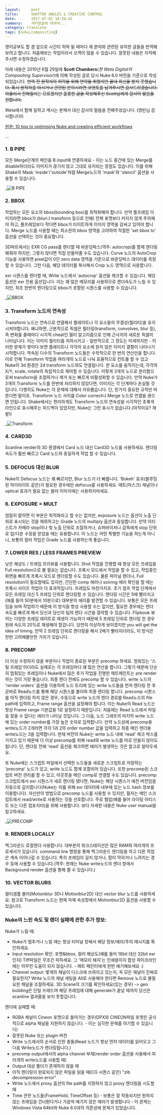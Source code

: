```yaml
---
layout:     post
title:      SHUTTER ANGLES & CREATIVE CONTROL
date:       2017-07-02 18:58:42
summary:    셔터앵글에 대하여...
category: translate
tags: [nuke,compositing]
---
```


영어공부도 할 겸 앞으로 시간이 허락 될 때마다 제 분야와 관련된 유익한 글들을 번역해보려고 합니다.
처음해보는 작업이라서 오역이 많을 수 있습니다. 잘못된 내용은 지적해주시면 수정하겠습니다.

아래 내용은 2010년 6월 29일에 __Scott Chambers__(_현 Weta Digital의 Compositing Supervisor_)에 의해 작성된 글로 당시 Nuke 6.0 버전을 기준으로 작성되었습니다.
<del>번역 전 원작자의 허락을 위해 연락을 취했지만 끝내 회신을 받지 못했습니다. 혹시 원작자를 아시거나 관련된 분이시라면 코멘트를 남겨주시면 감사드리겠습니다.
아울러서 전해질지는 모르겠지만 훌륭한 글을 작성해주신 Scott님에게 감사의 말씀을 전합니다.</del>

Weta에서 함께 일하고 계시는 분께서 대신 감사의 말씀을 전해주셨습니다. (영빈님 감사합니다!)


[원문: 10 tips to optimising Nuke and creating efficient workflows](http://www.nukepedia.com/written-tutorials/10-tips-to-optimising-nuke-and-creating-efficient-workflows)



...

### 1. B PIPE

모든 Merge단계의 메인을 B input에 연결하세요 - 이는 노드 중간에 있는 Merge를 disable하더라도 이미지가 끊기지 않고 그대로 유지되는 장점도 있습니다. 이를 위해 Shake의 Mask 'inside'/'outside'처럼 Merge노드의 'mask'와 'stencil' 옵션을 사용할 수 있습니다.

_![B PIPE](https://cloud.githubusercontent.com/assets/25483610/24147296/ea5fd972-0e7c-11e7-8b1b-aff04b5cd72c.png)

### 2. BBOX

작업하는 모든 요소의 bbox(bounding box)를 최적화해야 합니다. 만약 풀프레임 이미지라면 bbox가 (blur나 transform 등으로 인해) 전체 포맷보다 커지지 않게 주의해야 하고, 풀프레임보다 작다면 bbox가 타이트하게 이미지 영역을 감싸고 있어야 합니다.
Merge 노드를 사용할 때는 최소한의 bbox 영역을 고려하여 적절한 'set bbox to' 옵션을 선택하는 것이 중요합니다.

3D파트에서는 EXR CG pass를 렌더할 때 바운딩박스(역주: autocrop)를 함께 렌더링해줘야 하지만, 그렇지 않다면 직접 만들어줄 수도 있습니다. Curve 노드의 AutoCrop 기능을 사용하면 pixel값이 0인 zero data 영역을 기준으로 바운딩박스 데이터를 측정할 수 있습니다. 그런 다음, 해당 데이터를 복사해서 Crop 노드 영역으로 사용합니다.

exr 시퀀스를 렌더할 때, Write 노드에서 'autocrop' 옵션을 체크할 수 있습니다. 해당 옵션은 exr 전용 옵션입니다. 이는 꽤 많은 메모리를 사용하므로 렌더속도가 느릴 수 있지만, 최초 한번의 렌더링으로 bbox가 포함된 시퀀스를 사용할 수 있습니다.

_![BBOX](https://cloud.githubusercontent.com/assets/25483610/24147298/ed4c2960-0e7c-11e7-9e27-d37db0feb95a.png)

### 3. Transform 노드의 연속성

Transform 노드는 연속으로 연결해서 플레이트나 각 요소들의 무결성(퀄리티)을 유지시켜야합니다. 왜냐하면, 근본적으로 픽셀은 필터링(transform, convolves, blur 등), 즉 변화를 줄때마다 시각적 cheat인 필터 알고리즘으로 인해 근사치의 새로운 픽셀이 나타납니다. 이는 이미지 퀄리티를 저하시키고 - 일반적으로 그 정도는 미세하지만 - 이러한 문제가 쌓이다 보면 플레이트나 각각의 요소에 원치 않은 이미지 결함이 나타나기 시작합니다. 역속된 다수의 Transform 노드들은 수학적으로 한 번의 연산만을 합니다. 이로 인해 Transform 작업을 여러개의 노드로 나눠 효율적으로 컨트롤 할 수 있고 Nuke의 3d 환경은 2d transform 노드와도 연결됩니다. 한 요소를 움직이는데, 각각의 X/Y, scale, rotate의 독립적으로 제어할 수 있습니다. 이렇게 3개의 노드로 분리함으로써 transform을 조절하거나 제거 또는 빠르게 비활성화할 수 있습니다. 만약 Nuke가 3개의 Transform 노드를 한번에 처리하지 않았다면, 이미지는 각 단계마다 손실될 것 입니다.
다행히도 Nuke는 이 문제에 대해서 자유롭습니다. 단, 한가지 중요한 규칙만 따른다면 말이죠. Transform 노드 사이를 Color correct나 Merge 노드로 연결을 끊으면 안됩니다. Shake에서는 편리하게도 Transform 노드의 연속성을 시각적인 초록색 라인으로 표시해주는 피드백이 있었지만, Nuke는 그런 표시가 없습니다.(아직이요? 제발!)

_![Transform](https://cloud.githubusercontent.com/assets/25483610/24147301/f04f0768-0e7c-11e7-990c-320da097983b.png)

### 4. CARD3D

Scanline render의 3D 환경에서 Card 노드 대신 Card3D 노드를 사용하세요. 렌더링 속도가 훨씬 빠르고 Card 노드와 동일하게 작업 할 수 있습니다.

### 5. DEFOCUS 대신 BLUR

Nuke의 Defocus 노드는 꽤 빠르지만, Blur 노드가 더 빠릅니다. 'Bokeh' 효과(블루밍된 하이라이트 같은)가 필요한 경우에만 defocus를 사용하세요. 매트(마스크) 채널이나 optical 효과가 필요 없는 블러 이미지에는 사용하지마세요.

### 6. EXPOSURE = MULT

엄밀히 말하면 이 부분은 최적화라고 할 수는 없지만, exposure 노드는 옵션이 노출 단위로 표시되는 것을 제외하고는 Grade 노드의 multiply 옵션과 동일합니다. 만약 아티스트가 카메라 stop이나 빛 노출 단위로 조절하거나, 슈퍼바이저나 감독에게 stop 단위로 업/다운 수정을 받았을 때는 유용합니다. 이 노드는 어떤 특별한 기능을 하는게 아니니, 보통의 컬러 작업은 Grade 노드를 사용하는게 좋습니다.

### 7. LOWER RES / LESS FRAMES PREVIEW

낮은 해상도 / 프레임 프리뷰를 사용합니다. Shot 작업을 진행할 때 항상 모든 프레임을 Full resolution으로 볼 필요는 없습니다. 프록시 모드에서 작업을 할 수 있고, 작업중인 화면을 빠르게 프록시 모드로 렌더링할 수도 있습니다. 물론 파이널 렌더나, Full resolution이 필요할때도 있지만, 간단한 comp 에러나 solving 에러 확인을 할 때는 프록시 사이즈 작업이 더 효과적입니다. 프레임도 마찬가지죠. 초기 컴프 작업 단계에서 모든 프레임 대신 5 프레임 단위로 렌더링할 수 있습니다. 렌더링 시간은 5배 빨라지고(예를 들어 50분에서 10분으로) 대부분의 에러를 발견할 수 있습니다. 보통은 모든 프레임을 보며 작업하기 때문에 이 방식을 항상 사용할 수는 없지만, 필요한 경우에는 렌더 속도를 빠르게 해서 당신과 당신의 팀의 렌더 시간을 절약할 수 있습니다. Flipbook 뷰어는 다양한 프레임 레이트로 재생이 가능하기 때문에 5 프레임 단위로 렌더링 한 경우 원래 속도의 20%로 재생해야 할겁니다. 당연히 이상하게 보이겠지만 you will get the idea of timing. 만약 2 프레임 단위로 렌더링을 해서 2배가 빨라지더라도, 이 방식은 한번 고려해볼만한 가치가 있습니다.

### 8. PRECOMP

더 이상 수정하지 않을 부분이나 작업이 종료된 부분은 precomp 하세요. 멈춰있는 '스틸 프레임'이더라도 실제로는 각 프레임마다 꽤 많은 연산을 합니다. 그렇기 때문에 단순히 멈춰있는 프레임이나 Nuke에서 많은 추가 작업을 진행한 매트페인트는 pre render하는 것이 가장 좋습니다. 최종 렌더 전에도 precomp 할 수 있습니다. write 노드의 'render orders' 옵션을 이용하여 노드 트리에 있는 write 노드들을 먼저 렌더링 한 후 곧바로 Read노드를 통해 해당 시퀀스를 불러와 최종 렌더링 합니다. precomp 시퀀스를 아직 렌더링 하지 않은 경우, 수동으로 write 노드의 렌더 경로를 Read노드의 file path에 입력하고, Frame range 옵션을 설정해야 합니다. 이는 Nuke의 Read 노드는 항상 Frame range 기본값을 1로 설정하기 때문입니다. 처음에는 Read 노드에서 파일을 찾을 수 없다는 에러가 나타날 것입니다. 그 다음, 노드 그래프의 마지막 write 노드에 있는 order number를 가장 높은 숫자로 입력합니다. 만약 노드상에 precomp용 write노드가 2개라면 각각 1과 2의 order number 값을 입력하고 최종 메인 렌더용 write노드는 3을 입력합니다.
현재 버전의 Nuke는 write 노드 내에 'read' 체크 박스를 가지고 있기 때문에 더 이상 precomp를 위해 read와 write 노드를 따로 만들지 않아도 됩니다. 단, 렌더링 전에 'read' 옵션을 체크하면 에러가 발생하는 것은 참고로 알아두세요.

또 Nuke에는 스크립트 파일에서 선택한 노드들을 새로운 스크립트로 저장하는 'precomp' 노드가 있고, write 노드도 함께 포함되어 있습니다. 또한 precomp된 스크립트 버전 관리를 할 수 있고, 아웃풋을 메인 comp로 연결할 수도 있습니다. precomp 스크립트에서 exr 시퀀스가 새로 렌더링 됐다면, Nuke는 해당 시퀀스가 예전 버전임을 자동으로 감지합니다(Nuke는 이를 위해 exr 데이터에 내부에 있는 노드 hash 정보를 이용합니다). 자신만의 방법으로 precomp 노드를 사용할 수 있지만, 필자는 메인 스크립트에서 read/write로 사용하는 것을 선호합니다. 주로 협업(예를 들어 라이팅 아티스트 또는 다른 컴포지터)을 위해 사용합니다. 보다 자세한 내용은 Nuke user manual을 참고하세요.

_![PRECOMP](https://cloud.githubusercontent.com/assets/25483610/24147303/f346890a-0e7c-11e7-8a6f-b8d871dc1698.png)

### 9. RENDER LOCALLY

백그라운드 로컬렌더 사용합니다. 대부분의 워크스테이션은 많은 RAM와 여러개의 프로세서가 있습니다. command line 명령을 통해 백그라운드 렌더링을 하고 다른 작업은 계속 이어나갈 수 있습니다. 특히 프레임이 길지 않거나, 팜이 막히거나 느려지는 경우 등에 사용할 수 있습니다.(역주: 현재는 Nuke write노드의 렌더 창에서 Background render 옵션을 통해 켤 수 있습니다.)

### 10. VECTOR BLURS

멀티샘플 블러(Motionblur 3D나 Motionblur2D) 대신 vector blur 노드를 사용하세요. 참고로 Transform 노드는 현재 자체 속성창에서 Motionblur2D 옵션을 사용할 수 있습니다.

### Nuke의 느린 속도 및 렌더 실패에 관한 추가 정보:

Nuke가 느릴 때:

- Nuke가 멈추거나 느릴 때는 항상 터미널 창에서 해당 정보/에러/주의 메시지를 확인하세요.
- Input resolution 확인: 포맷&bbox, 컬러 해상도(예를 들어 16bit 대신 32bit exr 인지)
Tiff파일은 무조건 피하세요. 그 '메모리 돼지'는 인쇄용이지 합성 파이프라인에는 아무런 도움이 되지 않습니다. - 매트 페인터에게 한번 얘기해보세요 :)
- Channel output: 몇개의 채널이 디스크에 쓰여지고 있는지, 꼭 모든 채널이 진짜로 필요한지? Write 노드의 채널 세팅을 All로 사용해야 한다면 Remove 노드로 불필요한 채널을 조절하세요.
3D Scene의 크기를 확인하세요(있는 경우) -> geo building은 단일 쓰레드며 해당 프레임에 대해 generate가 끝날 때까지 당신은 scanline 결과물을 보지 못할겁니다.

렌더에 실패할 때:

- RGBA 채널이 Cineon 포맷으로 들어가는 경우(DPX와 CINEON파일 포맷은 공식적으로 alpha 채널을 지원하지 않습니다. - 이는 심각한 문제를 야기할 수 있습니다)
- 잘못된 Nuke 또는 plugin 버전
- Write 노드에서의 순서로 인한 충돌(Read 노드가 항상 먼저 데이터를 읽어오고 그 다음 Write노드가 렌더링됩니다.)
- precomp output에서의 alpha channel 부재(render order 옵션을 사용해서 여러개의 write노드를 사용할 때)
- Output 대상 폴더가 존재하지 않을 때
- 아직 렌더링이 완료되지 않은 파일을 읽을 때(CG 시퀀스 같은) "zib decompression error"
- Write 노드에서 proxy 옵션의 file path를 지정하지 않고 proxy 렌더링을 시도할 때
- Time 관련 노드들(FrameHold, TimeOffset 등) - 보통은 잘 작동되지만 원하지 않는 프레임을 건너뛴다거나 가끔씩 예기치 않은 에러가 발생합니다 - 이 문제는 Windows Vista 64bit와 Nuke 6.0과의 의존성에 문제가 있었습니다.

